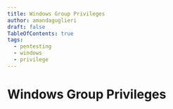 ```yaml
---
title: Windows Group Privileges
author: amandaguglieri
draft: false
TableOfContents: true
tags:
  - pentesting
  - windows
  - privilege
---
```

# Windows Group Privileges

